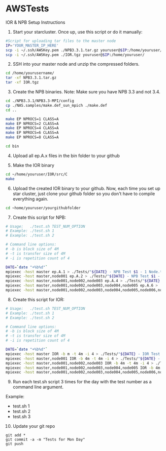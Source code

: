 # AWSTests

IOR & NPB Setup Instructions

1. Start your starcluster. Once up, use this script or do it manually:

```bash
#Script for uploading tar files to the master node
IP='YOUR_MASTER_IP_HERE'
scp -i ~/.ssh/AWSKey.pem ./NPB3.3.1.tar.gz youruser@$IP:/home/youruser/
scp -i ~/.ssh/AWSKey.pem ./IOR.tgz youruser@$IP:/home/youruser/
```

2. SSH into your master node and unzip the compressed folders.

```bash
cd /home/yourusername/
tar -xf NPB3.3.1.tar.gz
tar -xf IOR.tgz
```

3. Create the NPB binaries. Note: Make sure you have NPB 3.3 and not 3.4.

```bash
cd ./NPB3.3.1/NPB3.3-MPI/config
cp ./NAS.samples/make.def_sun_mpich ./make.def
cd ..

make EP NPROCS=1 CLASS=A
make EP NPROCS=2 CLASS=A
make EP NPROCS=4 CLASS=A
make EP NPROCS=6 CLASS=A
make EP NPROCS=8 CLASS=A

cd bin
```

4. Upload all ep.A.x files in the bin folder to your github

5. Make the IOR binary

```bash
cd ~/home/youruser/IOR/src/C
make
```

6. Upload the created IOR binary to your github. Now, each time you set up star cluster, just clone your github folder so you don't have to compile everything again.

```bash
cd ~home/youruser/yourgithubfolder
```

7. Create this script for NPB:

```bash
# Usage:   ./test.sh TEST_NUM_OPTION
# Example: ./test.sh 1
# Example: ./test.sh 2

# Command line options: 
# -b is block size of 4M
# -t is transfer size of 4M
# -i is repetition count of 4

DATE=`date "+%b%d"`
mpiexec -host master ep.A.1 > ./Tests/"${DATE} - NPB Test $1 - 1 Node.txt"
mpiexec -host master,node001 ep.A.2 > ./Tests/"${DATE} - NPB Test $1 - 2 Node.txt"
mpiexec -host master,node001,node002,node003 ep.A.4 > ./Tests/"${DATE} - NPB Test $1 - 4 Node.txt"
mpiexec -host master,node001,node002,node003,node004,node005 ep.A.6 > ./Tests/"${DATE} - NPB Test $1 - 6 Node.txt"
mpiexec -host master,node001,node002,node003,node004,node005,node006,node007 ep.A.8 > ./Tests/"${DATE} - NPB Test $1 - 8 Node.txt"
```


8. Create this script for IOR:

```bash
# Usage:   ./test.sh TEST_NUM_OPTION
# Example: ./test.sh 1
# Example: ./test.sh 2

# Command line options: 
# -b is block size of 4M
# -t is transfer size of 4M
# -i is repetition count of 4

DATE=`date "+%b%d"`
mpiexec -host master IOR -b m -t 4m -i 4 > ./Tests/"${DATE} - IOR Test $1 - 1 Node.txt"
mpiexec -host master,node001 IOR -b 4m -t 4m -i 4 > ./Tests/"${DATE} - IOR Test $1 - 2 Node.txt"
mpiexec -host master,node001,node002,node003 IOR -b 4m -t 4m -i 4 > ./Tests/"${DATE} - IOR Test $1 - 4 Node.txt"
mpiexec -host master,node001,node002,node003,node004,node005 IOR -b 4m -t 4m -i 4 > ./Tests/"${DATE} - IOR Test $1 - 6 Node.txt"
mpiexec -host master,node001,node002,node003,node004,node005,node006,node007 IOR -b 4m -t 4m -i 4 > ./Tests/"${DATE} - IOR Test $1 - 8 Node.txt"
```

9. Run each test.sh script 3 times for the day with the test number as a command line argument.

Example:

* test.sh 1
* test.sh 2
* test.sh 3

10. Update your git repo

```git
git add *
git commit -a -m "Tests for Mon Day"
git push
```